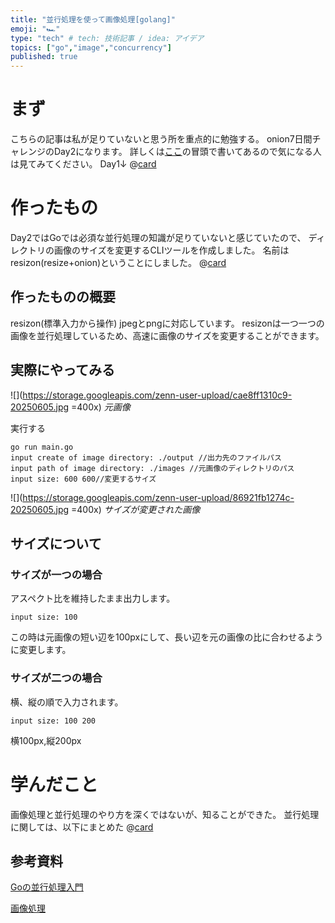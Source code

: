 ```yaml
---
title: "並行処理を使って画像処理[golang]"
emoji: "🏎️"
type: "tech" # tech: 技術記事 / idea: アイデア
topics: ["go","image","concurrency"]
published: true
---
```


# まず
こちらの記事は私が足りていないと思う所を重点的に勉強する。
onion7日間チャレンジのDay2になります。
詳しくは[ここ](https://zenn.dev/onion0904/articles/ff700890522030)の冒頭で書いてあるので気になる人は見てみてください。
Day1↓
@[card](https://zenn.dev/onion0904/articles/ff700890522030)


# 作ったもの
Day2ではGoでは必須な並行処理の知識が足りていないと感じていたので、
ディレクトリの画像のサイズを変更するCLIツールを作成しました。
名前はresizon(resize+onion)ということにしました。
@[card](https://github.com/onion0904/day-two-concurrency)

## 作ったものの概要 
resizon(標準入力から操作)
jpegとpngに対応しています。
resizonは一つ一つの画像を並行処理しているため、高速に画像のサイズを変更することができます。


## 実際にやってみる
![](https://storage.googleapis.com/zenn-user-upload/cae8ff1310c9-20250605.jpg =400x)
*元画像*

実行する
```
go run main.go
input create of image directory: ./output //出力先のファイルパス
input path of image directory: ./images //元画像のディレクトリのパス
input size: 600 600//変更するサイズ
```

![](https://storage.googleapis.com/zenn-user-upload/86921fb1274c-20250605.jpg =400x)
*サイズが変更された画像*


## サイズについて
### サイズが一つの場合

アスペクト比を維持したまま出力します。
```
input size: 100
```
この時は元画像の短い辺を100pxにして、長い辺を元の画像の比に合わせるように変更します。

### サイズが二つの場合
横、縦の順で入力されます。
```
input size: 100 200
```
横100px,縦200px


# 学んだこと
画像処理と並行処理のやり方を深くではないが、知ることができた。
並行処理に関しては、以下にまとめた
@[card](https://github.com/onion0904/day-two-concurrency/tree/main/docs)


## 参考資料
[Goの並行処理入門](https://tech.yappli.io/entry/goroutine-base)

[画像処理](https://blanktar.jp/blog/2024/01/golang-resize-image)
